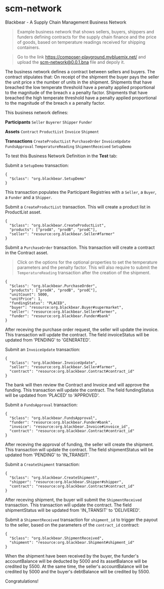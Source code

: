 # scm-network

Blackbear - A Supply Chain Management Business Network

> Example business network that shows sellers, buyers, shippers and funders defining contracts for the supply chain finance and the price of goods, based on temperature readings received for shipping containers.

>Go to the link https://composer-playground.mybluemix.net/ and upload the scm-network@0.0.1.bna file and depoly it.

The business network defines a contract between sellers and buyers. The contract stipulates that: On receipt of the shipment the buyer pays the seller the unit price x the number of units in the shipment. Shipments that have breached the low temperate threshold have a penalty applied proportional to the magnitude of the breach x a penalty factor. Shipments that have breached the high temperate threshold have a penalty applied proportional to the magnitude of the breach x a penalty factor.

This business network defines:

**Participants**
`Seller` `Buyerer` `Shipper` `Funder`

**Assets**
`Contract` `ProductList` `Invoice` `Shipment` 

**Transactions**
`CreateProductList` `PurchaseOrder` `InvoiceUpdate` `FundsApproval` `TemperatureReading` `ShipmentReceived` `SetupDemo`

To test this Business Network Definition in the **Test** tab:

Submit a `SetupDemo` transaction:

```
{
  "$class": "org.blackbear.SetupDemo"
}
```

This transaction populates the Participant Registries with a `Seller`, a `Buyer`, a `Funder` and a `Shipper`.

Submit a `CreateProductList` transaction. This will create a product list in ProductList asset.

```
{
  "$class": "org.blackbear.CreateProductList",
  "products": ["prodA", "prodB", "prodC"],
  "seller": "resource:org.blackbear.Seller#farmer"
}
```

Submit a `PurchaseOrder` transaction. This transaction will create a contract in the Contract asset.
>Click on the options for the optional properties to set the temperature parameters and the penalty factor. This will also require to submit the `TemperatureReading` transaction after the creation of the shipment.

```
{
  "$class": "org.blackbear.PurchaseOrder",
  "products": ["prodA", "prodB", "prodC"],
  "unitCount": 5000,
  "unitPrice": 1,
  "fundingStatus": "PLACED",
  "buyer": "resource:org.blackbear.Buyer#supermarket",
  "seller": "resource:org.blackbear.Seller#farmer",
  "funder": "resource:org.blackbear.Funder#bank"
}
```

After receving the purchase order request, the seller will update the invoice. This transaction will update the contract. The field invoiceStatus will be updated from 'PENDING' to 'GENERATED'.

Submit an `InvoiceUpdate` transaction:

```
{
  "$class": "org.blackbear.InvoiceUpdate",
  "seller": "resource:org.blackbear.Seller#farmer",
  "contract": "resource:org.blackbear.Contract#contract_id"
}
```

The bank will then review the Contract and Invoice and will approve the funding. This transaction will update the contract. The field fundingStatus will be updated from 'PLACED' to 'APPROVED'.

Submit a `FundsApproval` transaction:

```
{
  "$class": "org.blackbear.FundsApproval",
  "funder": "resource:org.blackbear.Funder#bank",
  "invoice": "resource:org.blackbear.Invoice#invoice_id",
  "contract": "resource:org.blackbear.Contract#contract_id"
}
```

After receving the approval of funding, the seller will create the shipment. This transaction will update the contract. The field shipmentStatus will be updated from 'PENDING' to 'IN_TRANSIT'.

Submit a `CreateShipment` transaction:

```
{
  "$class": "org.blackbear.CreateShipment",
  "shipper": "resource:org.blackbear.Shipper#shipper",
  "contract": "resource:org.blackbear.Contract#contract_id"
}
```

After receving shipment, the buyer will submit the `ShipmentReceived` transaction. This transaction will update the contract. The field shipmentStatus will be updated from 'IN_TRANSIT' to 'DELIVERED'.

Submit a `ShipmentReceived` transaction for `shipment_id` to trigger the payout to the seller, based on the parameters of the `contract_id` contract:

```
{
  "$class": "org.blackbear.ShipmentReceived",
  "shipment": "resource:org.blackbear.Shipment#shipment_id"
}
```
When the shipment have been received by the buyer, the funder's accountBalance will be deducted by 5000 and its assetBalance will be credited by 5500. At the same time, the seller's accountBalance will be credited by 5000 and the buyer's debtBalance will be credited by 5500.

Congratulations!
